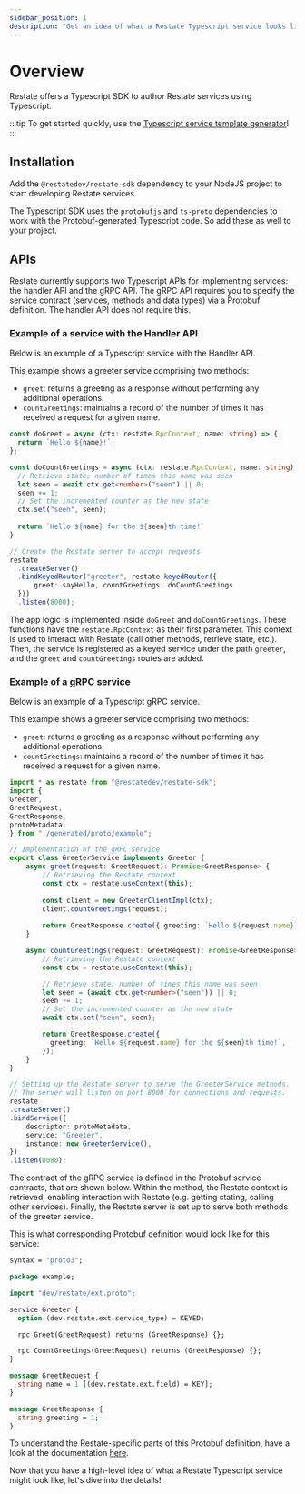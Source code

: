 ```yaml
---
sidebar_position: 1
description: "Get an idea of what a Restate Typescript service looks like."
---
```


# Overview

Restate offers a Typescript SDK to author Restate services using Typescript.

:::tip
To get started quickly, use the [Typescript service template generator](https://github.com/restatedev/node-template-generator)!
:::

## Installation

Add the `@restatedev/restate-sdk` dependency to your NodeJS project to start developing Restate services.

The Typescript SDK uses the `protobufjs` and `ts-proto` dependencies to work with the Protobuf-generated Typescript code.
So add these as well to your project.

## APIs
Restate currently supports two Typescript APIs for implementing services: the handler API and the gRPC API.
The gRPC API requires you to specify the service contract (services, methods and data types) via a Protobuf definition.
The handler API does not require this. 

### Example of a service with the Handler API
Below is an example of a Typescript service with the Handler API.

This example shows a greeter service comprising two methods:
- `greet`: returns a greeting as a response without performing any additional operations.
- `countGreetings`: maintains a record of the number of times it has received a request for a given name.

```typescript
const doGreet = async (ctx: restate.RpcContext, name: string) => {
  return `Hello ${name}!`;
};

const doCountGreetings = async (ctx: restate.RpcContext, name: string) => {
  // Retrieve state; number of times this name was seen
  let seen = await ctx.get<number>("seen") || 0;
  seen += 1;
  // Set the incremented counter as the new state
  ctx.set("seen", seen);
  
  return `Hello ${name} for the ${seen}th time!`
}

// Create the Restate server to accept requests
restate
  .createServer()
  .bindKeyedRouter("greeter", restate.keyedRouter({
      greet: sayHello, countGreetings: doCountGreetings
  }))
  .listen(8080);
```

The app logic is implemented inside `doGreet` and `doCountGreetings`.
These functions have the `restate.RpcContext` as their first parameter. This context is used to interact with Restate (call other methods, retrieve state, etc.).
Then, the service is registered as a keyed service under the path `greeter`, and the `greet` and `countGreetings` routes are added.

###  Example of a gRPC service
Below is an example of a Typescript gRPC service.

This example shows a greeter service comprising two methods:
- `greet`: returns a greeting as a response without performing any additional operations.
- `countGreetings`: maintains a record of the number of times it has received a request for a given name.

```typescript
import * as restate from "@restatedev/restate-sdk";
import {
Greeter,
GreetRequest,
GreetResponse,
protoMetadata,
} from "./generated/proto/example";

// Implementation of the gRPC service
export class GreeterService implements Greeter {
    async greet(request: GreetRequest): Promise<GreetResponse> {
        // Retrieving the Restate context
        const ctx = restate.useContext(this);
        
        const client = new GreeterClientImpl(ctx);
        client.countGreetings(request);
        
        return GreetResponse.create({ greeting: `Hello ${request.name}` });
    }

    async countGreetings(request: GreetRequest): Promise<GreetResponse> {
        // Retrieving the Restate context
        const ctx = restate.useContext(this);

        // Retrieve state; number of times this name was seen
        let seen = (await ctx.get<number>("seen")) || 0;
        seen += 1;
        // Set the incremented counter as the new state
        await ctx.set("seen", seen);

        return GreetResponse.create({
          greeting: `Hello ${request.name} for the ${seen}th time!`,
        });
    }
}

// Setting up the Restate server to serve the GreeterService methods.
// The server will listen on port 8000 for connections and requests.
restate
.createServer()
.bindService({
    descriptor: protoMetadata,
    service: "Greeter",
    instance: new GreeterService(),
})
.listen(8080);
```

The contract of the gRPC service is defined in the Protobuf service contracts, that are shown below.
Within the method, the Restate context is retrieved, enabling interaction with Restate (e.g. getting stating, calling other services).
Finally, the Restate server is set up to serve both methods of the greeter service.

This is what corresponding Protobuf definition would look like for this service:

```protobuf
syntax = "proto3";

package example;

import "dev/restate/ext.proto";

service Greeter {
  option (dev.restate.ext.service_type) = KEYED;

  rpc Greet(GreetRequest) returns (GreetResponse) {};

  rpc CountGreetings(GreetRequest) returns (GreetResponse) {};
}

message GreetRequest {
  string name = 1 [(dev.restate.ext.field) = KEY];
}

message GreetResponse {
  string greeting = 1;
}
```

To understand the Restate-specific parts of this Protobuf definition, have a look at the documentation [here](/services/service_type#restate-service-contract).

Now that you have a high-level idea of what a Restate Typescript service might look like, let's dive into the details!
